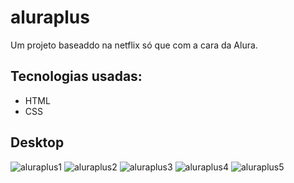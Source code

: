 # aluraplus

Um projeto baseaddo na netflix só que com a cara da Alura.

## Tecnologias usadas:

- HTML
- CSS

## Desktop

![aluraplus1](https://user-images.githubusercontent.com/91925011/192121023-707c3c4c-c336-4a8d-a51f-8757aee1515c.png)
![aluraplus2](https://user-images.githubusercontent.com/91925011/192121025-955b76b7-6f78-4f82-993d-81dd20fc5e5a.png)
![aluraplus3](https://user-images.githubusercontent.com/91925011/192121026-a4c19b44-6229-43d7-b014-fbdd3e2da0d4.png)
![aluraplus4](https://user-images.githubusercontent.com/91925011/192121027-82b90c4d-2b63-43a9-a6c9-0e36d74a846e.png)
![aluraplus5](https://user-images.githubusercontent.com/91925011/192121029-0c8851ae-3ae8-44a5-971f-bbcca9be98b7.png)
